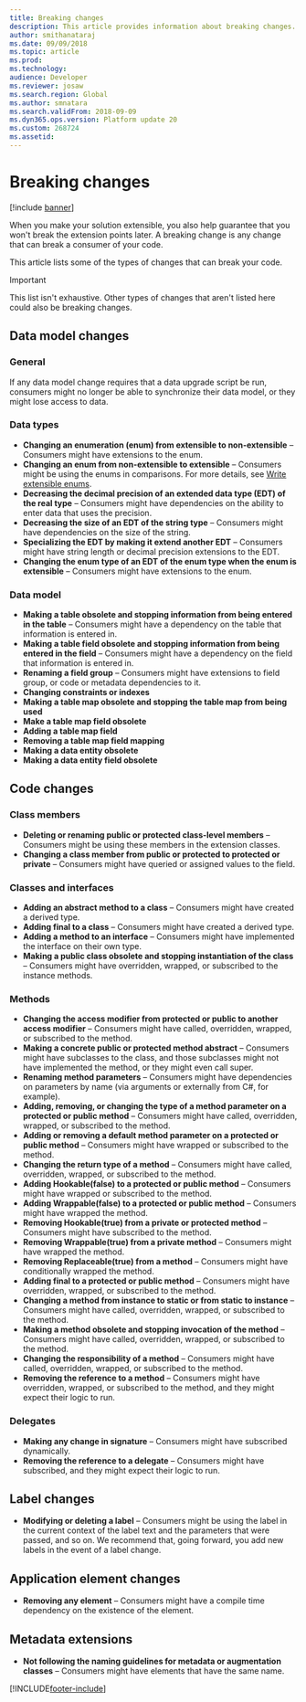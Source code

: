```yaml
---
title: Breaking changes
description: This article provides information about breaking changes.
author: smithanataraj
ms.date: 09/09/2018
ms.topic: article
ms.prod: 
ms.technology: 
audience: Developer
ms.reviewer: josaw
ms.search.region: Global
ms.author: smnatara
ms.search.validFrom: 2018-09-09
ms.dyn365.ops.version: Platform update 20
ms.custom: 268724
ms.assetid: 
---
```


# Breaking changes

[!include [banner](../includes/banner.md)]

When you make your solution extensible, you also help guarantee that you won't break the extension points later. A breaking change is any change that can break a consumer of your code.

This article lists some of the types of changes that can break your code. 

> [!IMPORTANT]
> This list isn't exhaustive. Other types of changes that aren't listed here could also be breaking changes.

## Data model changes

### General
If any data model change requires that a data upgrade script be run, consumers might no longer be able to synchronize their data model, or they might lose access to data.

### Data types
+ **Changing an enumeration (enum) from extensible to non-extensible** – Consumers might have extensions to the enum.
+ **Changing an enum from non-extensible to extensible** – Consumers might be using the enums in comparisons. For more details, see [Write extensible enums](extensible-enums.md).
+ **Decreasing the decimal precision of an extended data type (EDT) of the real type** – Consumers might have dependencies on the ability to enter data that uses the precision.
+ **Decreasing the size of an EDT of the string type** – Consumers might have dependencies on the size of the string.
+ **Specializing the EDT by making it extend another EDT** – Consumers might have string length or decimal precision extensions to the EDT.
+ **Changing the enum type of an EDT of the enum type when the enum is extensible** – Consumers might have extensions to the enum.
 
### Data model
+ **Making a table obsolete and stopping information from being entered in the table** – Consumers might have a dependency on the table that information is entered in.
+ **Making a table field obsolete and stopping information from being entered in the field** – Consumers might have a dependency on the field that information is entered in.
+ **Renaming a field group** – Consumers might have extensions to field group, or code or metadata dependencies to it.
+ **Changing constraints or indexes**
+ **Making a table map obsolete and stopping the table map from being used**
+ **Make a table map field obsolete**
+ **Adding a table map field**
+ **Removing a table map field mapping**
+ **Making a data entity obsolete**
+ **Making a data entity field obsolete**

## Code changes

### Class members
+ **Deleting or renaming public or protected class-level members** – Consumers might be using these members in the extension classes.
+ **Changing a class member from public or protected to protected or private** – Consumers might have queried or assigned values to the field.

### Classes and interfaces
+ **Adding an abstract method to a class** – Consumers might have created a derived type.
+ **Adding final to a class** – Consumers might have created a derived type.
+ **Adding a method to an interface** – Consumers might have implemented the interface on their own type.
+ **Making a public class obsolete and stopping instantiation of the class** – Consumers might have overridden, wrapped, or subscribed to the instance methods.

### Methods
+ **Changing the access modifier from protected or public to another access modifier** – Consumers might have called, overridden, wrapped, or subscribed to the method.
+ **Making a concrete public or protected method abstract** – Consumers might have subclasses to the class, and those subclasses might not have implemented the method, or they might even call super.
+ **Renaming method parameters** – Consumers might have dependencies on parameters by name (via arguments or externally from C\#, for example).
+ **Adding, removing, or changing the type of a method parameter on a protected or public method** – Consumers might have called, overridden, wrapped, or subscribed to the method.
+ **Adding or removing a default method parameter on a protected or public method** – Consumers might have wrapped or subscribed to the method.
+ **Changing the return type of a method** – Consumers might have called, overridden, wrapped, or subscribed to the method.
+ **Adding Hookable(false) to a protected or public method** – Consumers might have wrapped or subscribed to the method.
+ **Adding Wrappable(false) to a protected or public method** – Consumers might have wrapped the method.
+ **Removing Hookable(true) from a private or protected method** – Consumers might have subscribed to the method.
+ **Removing Wrappable(true) from a private method** – Consumers might have wrapped the method.
+ **Removing Replaceable(true) from a method** – Consumers might have conditionally wrapped the method.
+ **Adding final to a protected or public method** – Consumers might have overridden, wrapped, or subscribed to the method.
+ **Changing a method from instance to static or from static to instance** – Consumers might have called, overridden, wrapped, or subscribed to the method.
+ **Making a method obsolete and stopping invocation of the method** – Consumers might have called, overridden, wrapped, or subscribed to the method.
+ **Changing the responsibility of a method** – Consumers might have called, overridden, wrapped, or subscribed to the method.
+ **Removing the reference to a method** – Consumers might have overridden, wrapped, or subscribed to the method, and they might expect their logic to run.

### Delegates
+ **Making any change in signature** – Consumers might have subscribed dynamically.
+ **Removing the reference to a delegate** – Consumers might have subscribed, and they might expect their logic to run.

## Label changes
+ **Modifying or deleting a label** – Consumers might be using the label in the current context of the label text and the parameters that were passed, and so on. We recommend that, going forward, you add new labels in the event of a label change.

## Application element changes
+ **Removing any element** – Consumers might have a compile time dependency on the existence of the element.
	 
## Metadata extensions
+ **Not following the naming guidelines for metadata or augmentation classes** – Consumers might have elements that have the same name.


[!INCLUDE[footer-include](../../../includes/footer-banner.md)]
